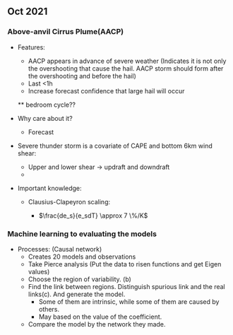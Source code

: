## Oct 2021

### Above-anvil Cirrus Plume(AACP)

* Features:

  * AACP appears in advance of severe weather (Indicates it is not only the overshooting that cause the hail. AACP storm should form after the overshooting and before the hail)
  * Last <1h
  * Increase forecast confidence that large hail will occur

  ** bedroom cycle??

* Why care about it?
  * Forecast

* Severe thunder storm is a covariate of CAPE and bottom 6km wind shear:

  * Upper and lower shear -> updraft and downdraft
  * 

* Important knowledge:

  * Clausius-Clapeyron scaling:

    * $\frac{de_s}{e_sdT} \approx 7 \%/K$

    

### Machine learning to evaluating the models

* Processes: (Causal network)
  * Creates 20 models and observations
  * Take Pierce analysis (Put the data to risen functions and get Eigen values)
  * Choose the region of variability. (b)
  * Find the link between regions. Distinguish spurious link and the real links(c). And generate the model.
    * Some of them are intrinsic, while some of them are caused by others.
    * May based on the value of the coefficient. 
  * Compare the model by the network they made.  
